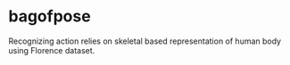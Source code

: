 # bagofpose
Recognizing action relies on skeletal based representation of human body
using Florence dataset.

